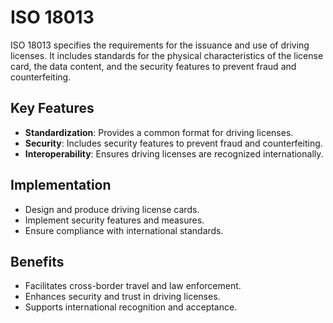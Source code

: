# ISO 18013

ISO 18013 specifies the requirements for the issuance and use of driving licenses. It includes standards for the physical characteristics of the license card, the data content, and the security features to prevent fraud and counterfeiting.

## Key Features

- **Standardization**: Provides a common format for driving licenses.
- **Security**: Includes security features to prevent fraud and counterfeiting.
- **Interoperability**: Ensures driving licenses are recognized internationally.

## Implementation

- Design and produce driving license cards.
- Implement security features and measures.
- Ensure compliance with international standards.

## Benefits

- Facilitates cross-border travel and law enforcement.
- Enhances security and trust in driving licenses.
- Supports international recognition and acceptance.
